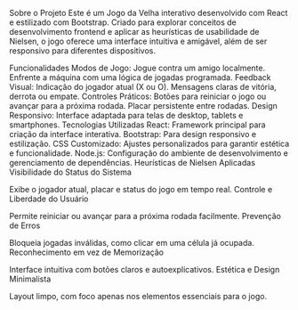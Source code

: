 Sobre o Projeto
Este é um Jogo da Velha interativo desenvolvido com React e estilizado com Bootstrap. Criado para explorar conceitos de desenvolvimento frontend e aplicar as heurísticas de usabilidade de Nielsen, o jogo oferece uma interface intuitiva e amigável, além de ser responsivo para diferentes dispositivos.

Funcionalidades
Modos de Jogo:
Jogue contra um amigo localmente.
Enfrente a máquina com uma lógica de jogadas programada.
Feedback Visual:
Indicação do jogador atual (X ou O).
Mensagens claras de vitória, derrota ou empate.
Controles Práticos:
Botões para reiniciar o jogo ou avançar para a próxima rodada.
Placar persistente entre rodadas.
Design Responsivo:
Interface adaptada para telas de desktop, tablets e smartphones.
Tecnologias Utilizadas
React: Framework principal para criação da interface interativa.
Bootstrap: Para design responsivo e estilização.
CSS Customizado: Ajustes personalizados para garantir estética e funcionalidade.
Node.js: Configuração do ambiente de desenvolvimento e gerenciamento de dependências.
Heurísticas de Nielsen Aplicadas
Visibilidade do Status do Sistema

Exibe o jogador atual, placar e status do jogo em tempo real.
Controle e Liberdade do Usuário

Permite reiniciar ou avançar para a próxima rodada facilmente.
Prevenção de Erros

Bloqueia jogadas inválidas, como clicar em uma célula já ocupada.
Reconhecimento em vez de Memorização

Interface intuitiva com botões claros e autoexplicativos.
Estética e Design Minimalista

Layout limpo, com foco apenas nos elementos essenciais para o jogo.
